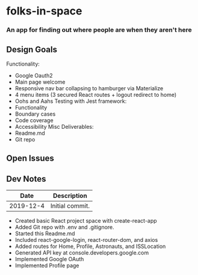 # folks-in-space
### An app for finding out where people are when they aren't here

## Design Goals
Functionality:
* Google Oauth2
* Main page welcome
* Responsive nav bar collapsing to hamburger via Materialize
* 4 menu items (3 secured React routes + logout redirect to home)
* Oohs and Aahs
Testing with Jest framework:
* Functionality
* Boundary cases
* Code coverage
* Accessibility
Misc Deliverables:
* Readme.md
* Git repo

## Open Issues


## Dev Notes
Date | Description
---- | ----
2019-12-4 | Initial commit.
 * Created basic React project space with create-react-app
 * Added Git repo with .env and .gitignore.
 * Started this Readme.md
 * Included react-google-login, react-router-dom, and axios
 * Added routes for Home, Profile, Astronauts, and ISSLocation
 * Generated API key at console.developers.google.com
 * Implemented Google OAuth
 * Implemented Profile page